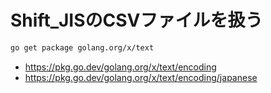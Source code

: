 # Shift_JISのCSVファイルを扱う

```bash
go get package golang.org/x/text
```

- https://pkg.go.dev/golang.org/x/text/encoding
- https://pkg.go.dev/golang.org/x/text/encoding/japanese
